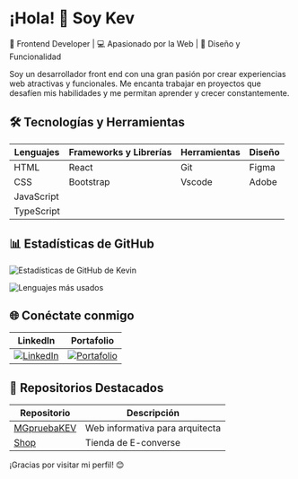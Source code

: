 # ¡Hola! 👋 Soy Kev

🌟 Frontend Developer | 💻 Apasionado por la Web | 🎨 Diseño y Funcionalidad

Soy un desarrollador front end con una gran pasión por crear experiencias web atractivas y funcionales. Me encanta trabajar en proyectos que desafíen mis habilidades y me permitan aprender y crecer constantemente.

## 🛠 Tecnologías y Herramientas

| Lenguajes | Frameworks y Librerías | Herramientas | Diseño |
|-----------|------------------------|--------------|--------|
| HTML | React | Git | Figma |
| CSS | Bootstrap | Vscode | Adobe |
| JavaScript | | | |
| TypeScript | | | |

## 📊 Estadísticas de GitHub

![Estadísticas de GitHub de Kevin](https://github-readme-stats.vercel.app/api?username=soykeviin&show_icons=true&theme=radical)

![Lenguajes más usados](https://github-readme-stats.vercel.app/api/top-langs/?username=soykeviin&layout=compact&theme=radical)

## 🌐 Conéctate conmigo

| LinkedIn | Portafolio |
|----------|------------|
| [![LinkedIn](https://img.shields.io/badge/LinkedIn-Kevin_Caballero-blue)](https://www.linkedin.com/in/kevin-caballero-3b853a365) | [![Portafolio](https://img.shields.io/badge/Portafolio-Kevin_Caballero-green)](https://tuportafolio.com) |

## 📌 Repositorios Destacados

| Repositorio | Descripción |
|-------------|-------------|
| [MGpruebaKEV](https://soykeviin.github.io/MGpruebaKEV-/) | Web informativa para arquitecta |
| [Shop](https://github.com/soykeviin/shop) | Tienda de E-converse |

¡Gracias por visitar mi perfil! 😊
